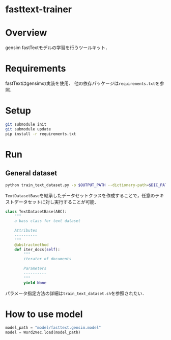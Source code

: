 fasttext-trainer
================================

# Overview

gensim fastTextモデルの学習を行うツールキット．


# Requirements

fastTextはgensimの実装を使用．
他の依存パッケージは`requirements.txt`を参照．


# Setup

```bash
git submodule init
git submodule update
pip install -r requirements.txt
```


# Run

## General dataset

```bash
python train_text_dataset.py -o $OUTPUT_PATH --dictionary-path=$DIC_PATH --corpus-path=$CORPUS_PATH --size=100 --window=8 --min-count=5
```

`TextDatasetBase`を継承したデータセットクラスを作成することで，任意のテキストデータセットに対し実行することが可能．

```python
class TextDatasetBase(ABC):
    """
    a bass class for text dataset
    
    Attributes
    ----------
    """
    @abstractmethod
    def iter_docs(self):
        """
        iterator of documents
        
        Parameters
        ----------
        """
        yield None
```

パラメータ指定方法の詳細は`train_text_dataset.sh`を参照されたい．


# How to use model

```python
model_path = "model/fasttext.gensim.model"
model = Word2Vec.load(model_path)
```

